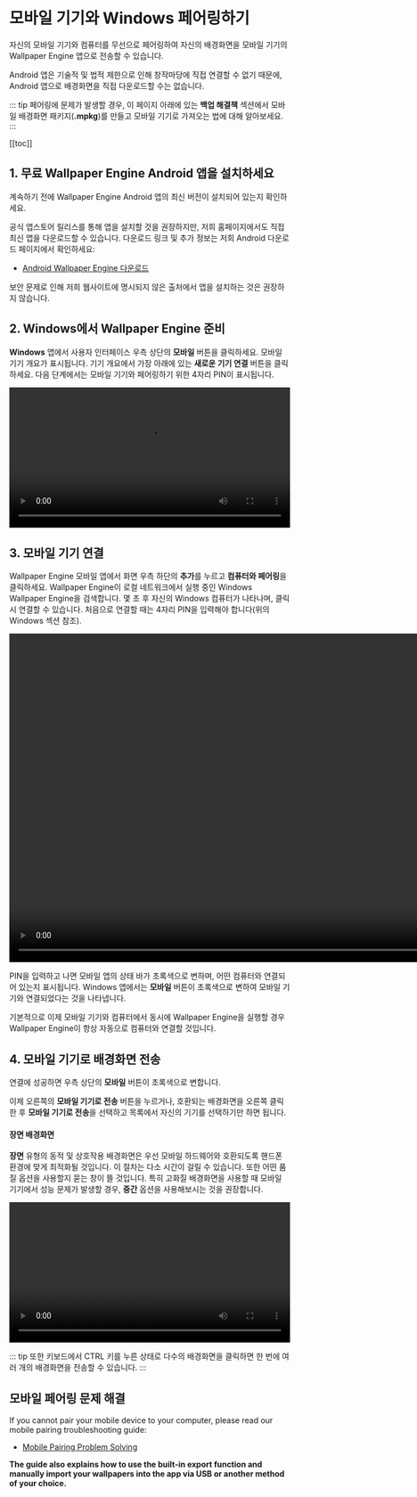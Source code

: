 # 모바일 기기와 Windows 페어링하기

자신의 모바일 기기와 컴퓨터를 무선으로 페어링하여 자신의 배경화면을 모바일 기기의 Wallpaper Engine 앱으로 전송할 수 있습니다.

Android 앱은 기술적 및 법적 제한으로 인해 창작마당에 직접 연결할 수 없기 때문에, Android 앱으로 배경화면을 직접 다운로드할 수는 없습니다.

::: tip
페어링에 문제가 발생할 경우, 이 페이지 아래에 있는 **백업 해결책** 섹션에서 모바일 배경화면 패키지(**.mpkg**)를 만들고 모바일 기기로 가져오는 법에 대해 알아보세요.
:::

[[toc]]

## 1. 무료 Wallpaper Engine Android 앱을 설치하세요

계속하기 전에 Wallpaper Engine Android 앱의 최신 버전이 설치되어 있는지 확인하세요.

공식 앱스토어 릴리스를 통해 앱을 설치할 것을 권장하지만, 저희 홈페이지에서도 직접 최신 앱을 다운로드할 수 있습니다. 다운로드 링크 및 추가 정보는 저희 Android 다운로드 페이지에서 확인하세요:

* [Android Wallpaper Engine 다운로드](https://www.wallpaperengine.io/android/)

보안 문제로 인해 저희 웹사이트에 명시되지 않은 출처에서 앱을 설치하는 것은 권장하지 않습니다.

## 2. Windows에서 Wallpaper Engine 준비

**Windows** 앱에서 사용자 인터페이스 우측 상단의 **모바일** 버튼을 클릭하세요. 모바일 기기 개요가 표시됩니다. 기기 개요에서 가장 아래에 있는 **새로운 기기 연결** 버튼을 클릭하세요. 다음 단계에서는 모바일 기기와 페어링하기 위한 4자리 PIN이 표시됩니다.

<video width="100%" controls autoplay loop>
  <source src="/videos/mobile_pin.mp4" type="video/mp4">
  브라우저가 비디오 태그를 지원하지 않습니다.
</video>

## 3. 모바일 기기 연결

Wallpaper Engine 모바일 앱에서 화면 우측 하단의 **추가**를 누르고 **컴퓨터와 페어링**을 클릭하세요. Wallpaper Engine이 로컬 네트워크에서 실행 중인 Windows Wallpaper Engine을 검색합니다. 몇 초 후 자신의 Windows 컴퓨터가 나타나며, 클릭 시 연결할 수 있습니다. 처음으로 연결할 때는 4자리 PIN을 입력해야 합니다(위의 Windows 섹션 참조).

<video height="590px" style="display:block;margin:0 auto;" controls autoplay loop>
  <source src="/videos/mobile_connect.mp4" type="video/mp4">
  브라우저가 비디오 태그를 지원하지 않습니다.
</video>

PIN을 입력하고 나면 모바일 앱의 상태 바가 초록색으로 변하며, 어떤 컴퓨터와 연결되어 있는지 표시됩니다. Windows 앱에서는 **모바일** 버튼이 초록색으로 변하여 모바일 기기와 연결되었다는 것을 나타냅니다.

기본적으로 이제 모바일 기기와 컴퓨터에서 동시에 Wallpaper Engine을 실행할 경우 Wallpaper Engine이 항상 자동으로 컴퓨터와 연결할 것입니다.

## 4. 모바일 기기로 배경화면 전송

연결에 성공하면 우측 상단의 **모바일** 버튼이 초록색으로 변합니다.

이제 오른쪽의 **모바일 기기로 전송** 버튼을 누르거나, 호환되는 배경화면을 오른쪽 클릭한 후 **모바일 기기로 전송**을 선택하고 목록에서 자신의 기기를 선택하기만 하면 됩니다.

#### 장면 배경화면

**장면** 유형의 동적 및 상호작용 배경화면은 우선 모바일 하드웨어와 호환되도록 핸드폰 환경에 맞게 최적화될 것입니다. 이 절차는 다소 시간이 걸릴 수 있습니다. 또한 어떤 품질 옵션을 사용할지 묻는 창이 뜰 것입니다. 특히 고화질 배경화면을 사용할 때 모바일 기기에서 성능 문제가 발생할 경우, **중간** 옵션을 사용해보시는 것을 권장합니다.

<video width="100%" controls autoplay loop>
  <source src="/videos/mobile_transfer.mp4" type="video/mp4">
  브라우저가 비디오 태그를 지원하지 않습니다.
</video>

::: tip
또한 키보드에서 CTRL 키를 누른 상태로 다수의 배경화면을 클릭하면 한 번에 여러 개의 배경화면을 전송할 수 있습니다.
:::

## 모바일 페어링 문제 해결

If you cannot pair your mobile device to your computer, please read our mobile pairing troubleshooting guide:

* [Mobile Pairing Problem Solving](/mobile/pairing-fixes)

**The guide also explains how to use the built-in export function and manually import your wallpapers into the app via USB or another method of your choice.**